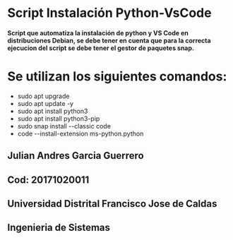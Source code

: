 # Script Instalación Python-VsCode
#### Script que automatiza la instalación de python y VS Code en distribuciones Debian, se debe tener en cuenta que para la correcta ejecucion del script se debe tener el gestor de paquetes snap.

# Se utilizan los siguientes comandos:

- sudo apt upgrade
- sudo apt update -y 
- sudo apt install python3
- sudo apt install python3-pip
- sudo snap install --classic code
- code --install-extension ms-python.python

## Julian Andres Garcia Guerrero
## Cod: 20171020011
## Universidad Distrital Francisco Jose de Caldas
## Ingenieria de Sistemas